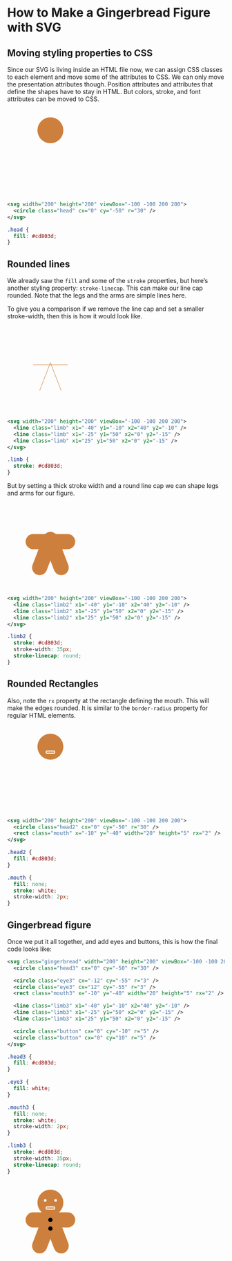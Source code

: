 # How to Make a Gingerbread Figure with SVG

## Moving styling properties to CSS

Since our SVG is living inside an HTML file now, we can assign CSS classes to each element and move some of the 
attributes to CSS. We can only move the presentation attributes though. Position attributes and attributes that define 
the shapes have to stay in HTML. But colors, stroke, and font attributes can be moved to CSS.

<html lang="en">
  <style>
    .head {
      fill: #cd803d;
    }
  </style>
  <body>
    <svg width="200" height="200" viewBox="-100 -100 200 200">
      <circle class="head" cx="0" cy="-50" r="30" />
    </svg>
  </body>
</html>

```svg
<svg width="200" height="200" viewBox="-100 -100 200 200">
  <circle class="head" cx="0" cy="-50" r="30" />
</svg>
```

```css
.head {
  fill: #cd803d;
}
```


## Rounded lines

We already saw the `fill` and some of the `stroke` properties, but here’s another styling property: `stroke-linecap`. 
This can make our line cap rounded. Note that the legs and the arms are simple lines here.

To give you a comparison if we remove the line cap and set a smaller stroke-width, then this is how it would look like.

<html lang="en">
  <style>
    .limb {
      stroke: #cd803d;
    }
  </style>
  <body>
    <svg width="200" height="200" viewBox="-100 -100 200 200">
      <line class="limb" x1="-40" y1="-10" x2="40" y2="-10" />
      <line class="limb" x1="-25" y1="50" x2="0" y2="-15" />
      <line class="limb" x1="25" y1="50" x2="0" y2="-15" />
    </svg>
  </body>
</html>

```svg
<svg width="200" height="200" viewBox="-100 -100 200 200">
  <line class="limb" x1="-40" y1="-10" x2="40" y2="-10" />
  <line class="limb" x1="-25" y1="50" x2="0" y2="-15" />
  <line class="limb" x1="25" y1="50" x2="0" y2="-15" />
</svg>
```

```css
.limb {
  stroke: #cd803d;
}
```

But by setting a thick stroke width and a round line cap we can shape legs and arms for our figure.

<html lang="en">
  <style>
    .limb2 {
      stroke: #cd803d;
      stroke-width: 35px;
      stroke-linecap: round;
    }
  </style>
  <body>
    <svg width="200" height="200" viewBox="-100 -100 200 200">
      <line class="limb2" x1="-40" y1="-10" x2="40" y2="-10" />
      <line class="limb2" x1="-25" y1="50" x2="0" y2="-15" />
      <line class="limb2" x1="25" y1="50" x2="0" y2="-15" />
    </svg>
  </body>
</html>

```svg
<svg width="200" height="200" viewBox="-100 -100 200 200">
  <line class="limb2" x1="-40" y1="-10" x2="40" y2="-10" />
  <line class="limb2" x1="-25" y1="50" x2="0" y2="-15" />
  <line class="limb2" x1="25" y1="50" x2="0" y2="-15" />
</svg>
```

```css
.limb2 {
  stroke: #cd803d;
  stroke-width: 35px;
  stroke-linecap: round;
}
```

## Rounded Rectangles

Also, note the `rx` property at the rectangle defining the mouth. This will make the edges rounded. It is similar to 
the `border-radius` property for regular HTML elements.

<html lang="en">
  <style>
    .head2 {
      fill: #cd803d;
    }
    .mouth {
      fill: none;
      stroke: white;
      stroke-width: 2px;
    }
  </style>
  <body>
    <svg width="200" height="200" viewBox="-100 -100 200 200">
      <circle class="head2" cx="0" cy="-50" r="30" />
      <rect class="mouth" x="-10" y="-40" width="20" height="5" rx="2" />
    </svg>
  </body>
</html>

```svg
<svg width="200" height="200" viewBox="-100 -100 200 200">
  <circle class="head2" cx="0" cy="-50" r="30" />
  <rect class="mouth" x="-10" y="-40" width="20" height="5" rx="2" />
</svg>
```

```css
.head2 {
  fill: #cd803d;
}

.mouth {
  fill: none;
  stroke: white;
  stroke-width: 2px;
}
```

## Gingerbread figure

Once we put it all together, and add eyes and buttons, this is how the final code looks like:

```svg
<svg class="gingerbread" width="200" height="200" viewBox="-100 -100 200 200">
  <circle class="head3" cx="0" cy="-50" r="30" />

  <circle class="eye3" cx="-12" cy="-55" r="3" />
  <circle class="eye3" cx="12" cy="-55" r="3" />
  <rect class="mouth3" x="-10" y="-40" width="20" height="5" rx="2" />

  <line class="limb3" x1="-40" y1="-10" x2="40" y2="-10" />
  <line class="limb3" x1="-25" y1="50" x2="0" y2="-15" />
  <line class="limb3" x1="25" y1="50" x2="0" y2="-15" />

  <circle class="button" cx="0" cy="-10" r="5" />
  <circle class="button" cx="0" cy="10" r="5" />
</svg>
```

```css
.head3 {
  fill: #cd803d;
}

.eye3 {
  fill: white;
}

.mouth3 {
  fill: none;
  stroke: white;
  stroke-width: 2px;
}

.limb3 {
  stroke: #cd803d;
  stroke-width: 35px;
  stroke-linecap: round;
}
```

<html lang="en">
  <style>
    .head3 {
      fill: #cd803d;
    }
    .eye3 {
      fill: white;
    }
    .mouth3 {
      fill: none;
      stroke: white;
      stroke-width: 2px;
    }
    .limb3 {
      stroke: #cd803d;
      stroke-width: 35px;
      stroke-linecap: round;
    }
  </style>
  <body>
    <div>
      <svg class="gingerbread" width="200" height="200" viewBox="-100 -100 200 200">
        <circle class="head3" cx="0" cy="-50" r="30" />
        <circle class="eye3" cx="-12" cy="-55" r="3" />
        <circle class="eye3" cx="12" cy="-55" r="3" />
        <rect class="mouth3" x="-10" y="-40" width="20" height="5" rx="2" />
        <line class="limb3" x1="-40" y1="-10" x2="40" y2="-10" />
        <line class="limb3" x1="-25" y1="50" x2="0" y2="-15" />
        <line class="limb3" x1="25" y1="50" x2="0" y2="-15" />
        <circle class="button" cx="0" cy="-10" r="5" />
        <circle class="button" cx="0" cy="10" r="5" />
      </svg>
    </div>
  </body>
</html>
